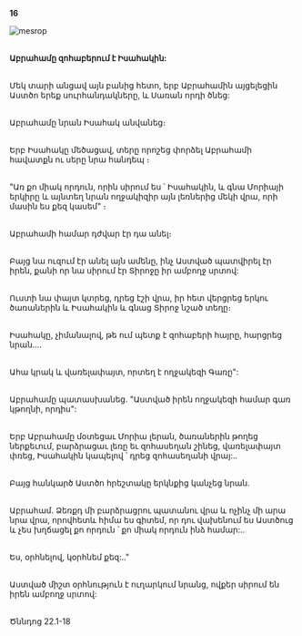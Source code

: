 **16**

![mesrop](https://volamar.ru/audio_video/foto/01/detbible/B44.BMP)

\
**Աբրահամը զոհաբերում է Իսահակին:**

\
Մեկ տարի անցավ այն բանից հետո, երբ Աբրահամին այցելեցին Աստծո երեք սուրհանդակները, և Սառան որդի ծնեց:

\
Աբրահամը նրան Իսահակ անվանեց։

\
Երբ Իսահակը մեծացավ, տերը որոշեց փորձել Աբրահամի հավատքն ու սերը նրա հանդեպ ։

\
"Առ քո միակ որդուն, որին սիրում ես ՝ Իսահակին, և գնա Մորիայի երկիրը և այնտեղ նրան ողջակիզիր այն լեռներից մեկի վրա, որի մասին ես քեզ կասեմ" ։

\
Աբրահամի համար դժվար էր դա անել։

\
Բայց նա ուզում էր անել այն ամենը, ինչ Աստված պատվիրել էր իրեն, քանի որ նա սիրում էր Տիրոջը իր ամբողջ սրտով:

\
Ուստի նա փայտ կտրեց, դրեց էշի վրա, իր հետ վերցրեց երկու ծառաներին և Իսահակին և գնաց Տիրոջ նշած տեղը։

\
Իսահակը, չիմանալով, թե ում պետք է զոհաբերի հայրը, հարցրեց նրան....

\
Ահա կրակ և վառելափայտ, որտեղ է ողջակեզի Գառը":

\
Աբրահամը պատասխանեց. "Աստված իրեն ողջակեզի համար գառ կթողնի, որդիս":

\
Երբ Աբրահամը մօտեցաւ Մորիա լերան, ծառաներին թողեց ներքեւում, բարձրացաւ լեռը եւ զոհասեղան շինեց, վառելափայտ փռեց, Իսահակին կապելով ՝ դրեց զոհասեղանի վրայ:..

\
Բայց հանկարծ Աստծո հրեշտակը երկնքից կանչեց նրան.

\
Աբրահամ. Ձեռքդ մի բարձրացրու պատանու վրա և ոչինչ մի արա նրա վրա, որովհետև հիմա ես գիտեմ, որ դու վախենում ես Աստծուց և չես խղճացել քո որդուն ՝ քո միակ որդուն ինձ համար:..

\
Ես, օրհնելով, կօրհնեմ քեզ:.."

\
Աստված միշտ օրհնություն է ուղարկում նրանց, ովքեր սիրում են իրեն ամբողջ սրտով:

\
Ծննդոց 22.1-18
